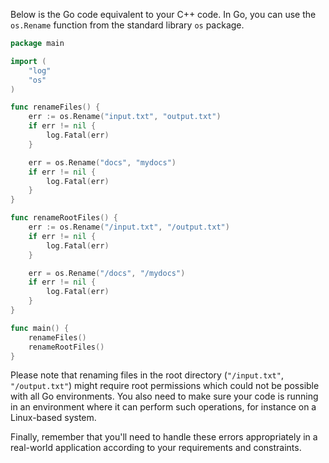 Below is the Go code equivalent to your C++ code. In Go, you can use the `os.Rename` function from the standard library `os` package.

```go
package main

import (
	"log"
	"os"
)

func renameFiles() {
	err := os.Rename("input.txt", "output.txt")
	if err != nil {
		log.Fatal(err)
	}

	err = os.Rename("docs", "mydocs")
	if err != nil {
		log.Fatal(err)
	}
}

func renameRootFiles() {
	err := os.Rename("/input.txt", "/output.txt")
	if err != nil {
		log.Fatal(err)
	}

	err = os.Rename("/docs", "/mydocs")
	if err != nil {
		log.Fatal(err)
	}
}

func main() {
	renameFiles()
	renameRootFiles()
}
```
Please note that renaming files in the root directory (`"/input.txt"`, `"/output.txt"`) might require root permissions which could not be possible with all Go environments. You also need to make sure your code is running in an environment where it can perform such operations, for instance on a Linux-based system.

Finally, remember that you'll need to handle these errors appropriately in a real-world application according to your requirements and constraints.
